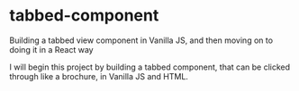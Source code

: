 # tabbed-component
Building a tabbed view component in Vanilla JS, and then moving on to doing it in a React way


I will begin this project by building a tabbed component, that can be clicked through like a brochure, in Vanilla JS and HTML. 